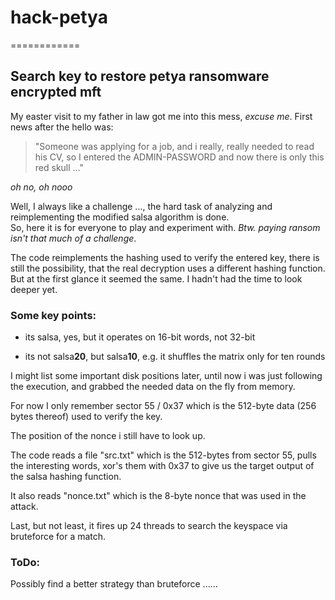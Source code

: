 # hack-petya
============

## Search key to restore petya ransomware encrypted mft

My easter visit to my father in law got me into this mess, _excuse me_.
First news after the hello was: 
>"Someone was applying for a job, and i really, really needed to read his 
>CV, so I entered the ADMIN-PASSWORD and now there is only this red skull ..."

*oh no, oh nooo*

Well, I always like a challenge ..., the hard task of analyzing and reimplementing the modified salsa algorithm is done.  
So, here it is for everyone to play and experiment with. _Btw. paying ransom isn't that much of a challenge_.

The code reimplements the hashing used to verify the entered key, there is still the possibility, that the real decryption uses a different hashing function. But at the first glance it seemed the same. I hadn't had the time to look deeper yet.

### Some key points: 

* its salsa, yes, but it operates on 16-bit words, not 32-bit

* its not salsa**20**, but salsa**10**, e.g. it shuffles the matrix only for ten rounds

I might list some important disk positions later, until now i was just following the execution, and grabbed the needed data on the fly
from memory.

For now I only remember sector 55 / 0x37 which is the 512-byte data (256 bytes thereof) used to verify the key.

The position of the nonce i still have to look up.

The code reads a file "src.txt" which is the 512-bytes from sector 55, pulls the interesting words, xor's them with 0x37 to give us the target output of the salsa hashing function.

It also reads "nonce.txt" which is the 8-byte nonce that was used in the attack.

Last, but not least, it fires up 24 threads to search the keyspace via bruteforce for a match.

### ToDo:

Possibly find a better strategy than bruteforce ...... 




